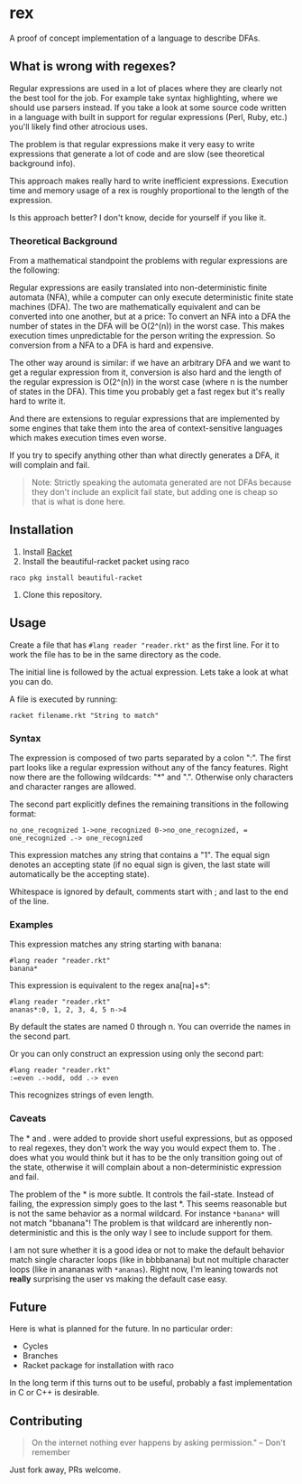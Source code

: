 # rex

A proof of concept implementation of a language to describe DFAs.


## What is wrong with regexes?

Regular expressions are used in a lot of places where they are clearly not the
best tool for the job. For example take syntax highlighting, where we should
use parsers instead. If you take a look at some source code written in a
language with built in support for regular expressions (Perl, Ruby, etc.)
you'll likely find other atrocious uses.

The problem is that regular expressions make it very easy to write expressions
that generate a lot of code and are slow (see theoretical background info).

This approach makes really hard to write inefficient expressions. Execution
time and memory usage of a rex is roughly proportional to the length of the
expression.

Is this approach better? I don't know, decide for yourself if you like it.

### Theoretical Background

From a mathematical standpoint the problems with regular expressions are the
following:

Regular expressions are easily translated into non-deterministic finite
automata (NFA), while a computer can only execute deterministic finite state
machines (DFA). The two are mathematically equivalent and can be converted into
one another, but at a price: To convert an NFA into a DFA the number of states
in the DFA will be O(2^(n)) in the worst case. This makes execution times
unpredictable for the person writing the expression. So conversion from a NFA
to a DFA is hard and expensive.

The other way around is similar: if we have an arbitrary DFA and we want to get
a regular expression from it, conversion is also hard and the length of the
regular expression is O(2^(n)) in the worst case (where n is the number of
states in the DFA). This time you probably get a fast regex but it's really
hard to write it.

And there are extensions to regular expressions that are implemented by some
engines that take them into the area of context-sensitive languages which makes
execution times even worse.

If you try to specify anything other than what directly generates a DFA, it
will complain and fail.

> Note: Strictly speaking the automata generated are not DFAs because they
> don't include an explicit fail state, but adding one is cheap so that is what
> is done here.


## Installation

1. Install [Racket](https://racket-lang.org)
1. Install the beautiful-racket packet using raco
```
raco pkg install beautiful-racket
```
1. Clone this repository.


## Usage

Create a file that has `#lang reader "reader.rkt"` as the first line. For it to
work the file has to be in the same directory as the code.

The initial line is followed by the actual expression. Lets take a look at what
you can do.

A file is executed by running:
```
racket filename.rkt "String to match"
```

### Syntax

The expression is composed of two parts separated by a colon ":". The first
part looks like a regular expression without any of the fancy features. Right
now there are the following wildcards: "\*" and ".". Otherwise only characters
and character ranges are allowed.

The second part explicitly defines the remaining transitions in the following
format:
```
no_one_recognized 1->one_recognized 0->no_one_recognized, = one_recognized .-> one_recognized
```
This expression matches any string that contains a "1". The equal sign denotes
an accepting state (if no equal sign is given, the last state will
automatically be the accepting state).

Whitespace is ignored by default, comments start with ; and last to the end of
the line.

### Examples

This expression matches any string starting with banana:
```
#lang reader "reader.rkt"
banana*
```

This expression is equivalent to the regex ana[na]+s*:
```
#lang reader "reader.rkt"
ananas*:0, 1, 2, 3, 4, 5 n->4
```
By default the states are named 0 through n. You can override the names in the
second part.

Or you can only construct an expression using only the second part:
```
#lang reader "reader.rkt"
:=even .->odd, odd .-> even
```
This recognizes strings of even length.

### Caveats

The \* and . were added to provide short useful expressions, but as opposed
to real regexes, they don't work the way you would expect them to. The . does
what you would think but it has to be the only transition going out of the state,
otherwise it will complain about a non-deterministic expression and fail.

The problem of the \* is more subtle. It controls the fail-state. Instead of
failing, the expression simply goes to the last \*. This seems reasonable but
is not the same behavior as a normal wildcard. For instance `*banana*` will not
match "bbanana"! The problem is that wildcard are inherently non-deterministic
and this is the only way I see to include support for them.

I am not sure whether it is a good idea or not to make the default behavior
match single character loops (like in bbbbanana) but not multiple character
loops (like in anananas with `*ananas`). Right now, I'm leaning towards not
**really** surprising the user vs making the default case easy.


## Future

Here is what is planned for the future. In no particular order:
* Cycles
* Branches
* Racket package for installation with raco

In the long term if this turns out to be useful, probably a fast implementation
in C or C++ is desirable.


## Contributing

> On the internet nothing ever happens by asking permission." – Don't remember

Just fork away, PRs welcome.
